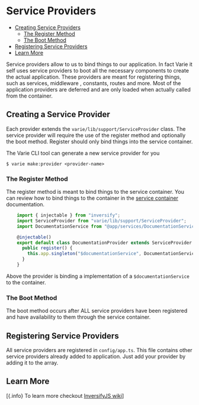 # Service Providers

- [Creating Service Providers](#createing-service-providers)
  - [The Register Method](#the-register-method)
  - [The Boot Method](#the-boot-method)
- [Registering Service Providers](#registering-providers)
- [Learn More](#learn-more)

Service providers allow to us to bind things to our application. In fact Varie it self uses service providers to boot all the necessary components to create the actual application.
These providers are meant for registering things, such as services, middleware , constants, routes and more. Most of the application providers are deferred and are only loaded when actually called from the container.

## Creating a Service Provider

Each provider extends the `varie/lib/support/ServiceProvider` class. The service provider will require the use of the register method and optionally the boot method. Register should only bind things into the service container.

The Varie CLI tool can generate a new service provider for you

`$ varie make:provider <provider-name>`

### The Register Method

The register method is meant to bind things to the service container. You can review how to bind things to the container in the [service container](/docs/{{version}}/container) documentation.

```js
    import { injectable } from "inversify";
    import ServiceProvider from "varie/lib/support/ServiceProvider";
    import DocumentationService from "@app/services/DocumentationService";

    @injectable()
    export default class DocumentationProvider extends ServiceProvider {
      public register() {
        this.app.singleton("$documentationService", DocumentationService);
      }
    }
```

Above the provider is binding a implementation of a `$documentationService` to the container.

### The Boot Method

The boot method occurs after ALL service providers have been registered and have availability to them through the service container.

## Registering Service Providers

All service providers are registered in `config/app.ts`. This file contains other service providers already added to application. Just add your provider by adding it to the array.

## Learn More

[{.info} To learn more checkout [InversifyJS wiki](https://github.com/inversify/InversifyJS/blob/master/wiki/readme.md)]
